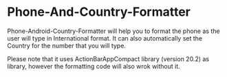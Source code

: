 Phone-And-Country-Formatter
===========================

Phone-Android-Country-Formatter will help you to format the phone as the user will type in International format. It can also automatically set the Country for the number that you will type.  

Please note that it uses ActionBarAppCompact library (version 20.2) as library, however the formatting code will also wrok without it. 

